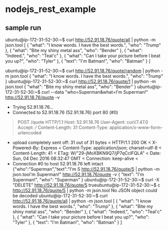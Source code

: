 # nodejs_rest_example 
## sample run

ubuntu@ip-172-31-52-30:~$ curl  http://52.91.18.76/quote/all | python -m json.tool
[
    {
        "what": "I know words. I have the best words.",
        "who": "Trump"
    },
    {
        "what": "Bite my shiny metal ass",
        "who": "Bender"
    },
    {
        "what": "Indeed.",
        "who": "Teal'c"
    },
    {
        "what": "Can I take your picture before I beat you up?",
        "who": "Tyler"
    },
    {
        "text": "I'm Batman!",
        "who": "Batman"
    }
]

ubuntu@ip-172-31-52-30:~$ curl  http://52.91.18.76/quote/random | python -m json.tool
{
    "what": "I know words. I have the best words.",
    "who": "Trump"
}
ubuntu@ip-172-31-52-30:~$ curl  http://52.91.18.76/quote/1 | python -m json.tool
{
    "what": "Bite my shiny metal ass",
    "who": "Bender"
}
ubuntu@ip-172-31-52-30:~$ curl --data "who=Superman&what=I'm Superman!" http://52.91.18.76/quote -v
*   Trying 52.91.18.76...
* Connected to 52.91.18.76 (52.91.18.76) port 80 (#0)
> POST /quote HTTP/1.1
> Host: 52.91.18.76
> User-Agent: curl/7.47.0
> Accept: */*
> Content-Length: 31
> Content-Type: application/x-www-form-urlencoded
>
* upload completely sent off: 31 out of 31 bytes
< HTTP/1.1 200 OK
< X-Powered-By: Express
< Content-Type: application/json; charset=utf-8
< Content-Length: 41
< ETag: W/"29-jMoXBKN9Q7/jP7qCclFQLA"
< Date: Sun, 04 Dec 2016 08:32:47 GMT
< Connection: keep-alive
<
* Connection #0 to host 52.91.18.76 left intact
{"who":"Superman","text":"I'm S http://52.91.18.76/quote/5 | python -m json.tool'm Superman!" http://52.91.18.76/quote -v
{
    "text": "I'm Superman!",
    "who": "Superman"
}
ubuntu@ip-172-31-52-30:~$ curl -X "DELETE" http://52.91.18.76/quote/5
trueubuntu@ip-172-31-52-30:~$ c http://52.91.18.76/quote/5 | python -m json.tool
No JSON object could be decoded
ubuntu@ip-172-31-52-30:~$ curl  http://52.91.18.76/quote/all | python -m json.tool
[
    {
        "what": "I know words. I have the best words.",
        "who": "Trump"
    },
    {
        "what": "Bite my shiny metal ass",
        "who": "Bender"
    },
    {
        "what": "Indeed.",
        "who": "Teal'c"
    },
    {
        "what": "Can I take your picture before I beat you up?",
        "who": "Tyler"
    },
    {
        "text": "I'm Batman!",
        "who": "Batman"
    }
]



